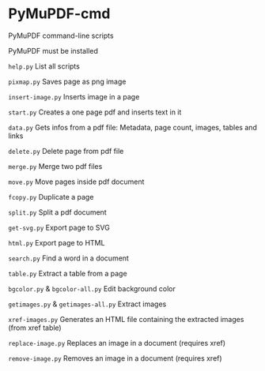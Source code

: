 # PyMuPDF-cmd

PyMuPDF command-line scripts

PyMuPDF must be installed

```help.py```            List all scripts

```pixmap.py```          Saves page as png image

```insert-image.py```    Inserts image in a page

```start.py```           Creates a one page pdf and inserts text in it

```data.py```            Gets infos from a pdf file: Metadata, page count, images, tables and links 

```delete.py```          Delete page from pdf file 

```merge.py```           Merge two pdf files 

```move.py```            Move pages inside pdf document

```fcopy.py```           Duplicate a page

```split.py```           Split a pdf document

```get-svg.py```         Export page to SVG

```html.py```            Export page to HTML

```search.py```          Find a word in a document

```table.py```           Extract a table from a page

```bgcolor.py``` & ```bgcolor-all.py```       Edit background color

```getimages.py``` & ```getimages-all.py```   Extract images

```xref-images.py```     Generates an HTML file containing the extracted images (from xref table)

```replace-image.py```   Replaces an image in a document (requires xref)

```remove-image.py```   Removes an image in a document (requires xref)
